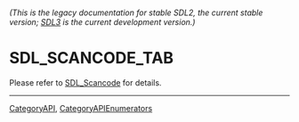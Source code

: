 ###### (This is the legacy documentation for stable SDL2, the current stable version; [SDL3](https://wiki.libsdl.org/SDL3/) is the current development version.)
# SDL_SCANCODE_TAB

Please refer to [SDL_Scancode](SDL_Scancode) for details.

----
[CategoryAPI](CategoryAPI), [CategoryAPIEnumerators](CategoryAPIEnumerators)

